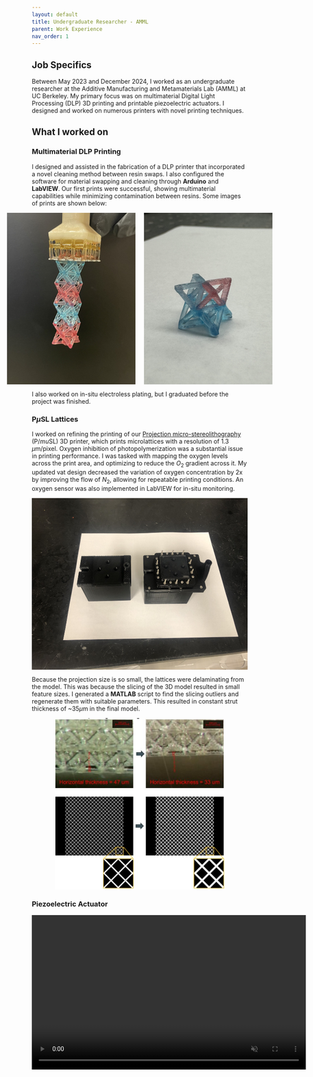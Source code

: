```yaml
---
layout: default
title: Undergraduate Researcher - AMML
parent: Work Experience
nav_order: 1
---
```


<script type="text/javascript" async
  src="https://cdn.jsdelivr.net/npm/mathjax@3/es5/tex-mml-chtml.js">
</script>

<script>
  MathJax = {
    tex: { inlineMath: [['$', '$'], ['\\(', '\\)']] }
  };
</script>


## Job Specifics
Between May 2023 and December 2024, I worked as an undergraduate researcher at the Additive Manufacturing and Metamaterials Lab (AMML) at UC Berkeley. My primary focus was on multimaterial Digital Light Processing (DLP) 3D printing and printable piezoelectric actuators. I designed and worked on numerous printers with novel printing techniques.


## What I worked on

### Multimaterial DLP Printing
I designed and assisted in the fabrication of a DLP printer that incorporated a novel cleaning method between resin swaps. I also configured the software for material swapping and cleaning through **Arduino** and **LabVIEW**. Our first prints were successful, showing multimaterial capabilities while minimizing contamination between resins. Some images of prints are shown below:

<div style="display: flex; justify-content: center; gap: 20px;">
  <img src="assets/multicolor_lattice.jpg" alt="Dual Color Lattice" style="height: 400px; width: auto;">
  <img src="assets/multicolor_lattice_2.jpg" alt="Dual Color on same Layer" style="height: 400px; width: auto;">
</div>

I also worked on in-situ electroless plating, but I graduated before the project was finished.


### P$\mu$SL Lattices
I worked on refining the printing of our [Projection micro-stereolithography](https://pubs.aip.org/aip/rsi/article-abstract/83/12/125001/357459/Design-and-optimization-of-a-light-emitting-diode?redirectedFrom=fulltext) (P$/mu$SL) 3D printer, which prints microlattices with a resolution of 1.3 $\mu$m/pixel. Oxygen inhibition of photopolymerization was a substantial issue in printing performance. I was tasked with mapping the oxygen levels across the print area, and optimizing to reduce the $O_2$ gradient across it. My updated vat design decreased the variation of oxygen concentration by 2x by improving the flow of $N_2$, allowing for repeatable printing conditions. An oxygen sensor was also implemented in LabVIEW for in-situ monitoring.

<div style="display: flex; justify-content: center;">
  <img src="assets/oxygen_vats.jpg" alt="Image showing the new vats" style="height: 400px; width: auto;">
</div>

Because the projection size is so small, the lattices were delaminating from the model. This was because the slicing of the 3D model resulted in small feature sizes. I generated a **MATLAB** script to find the slicing outliers and regenerate them with suitable parameters. This resulted in constant strut thickness of ~35$\mu$m in the final model.

<div style="display: flex; justify-content: center;">
  <img src="assets/mesh_fix.jpg" alt="Image showing the change of slices to optimize strut thickness" style="height: 400px; width: auto;">
</div>


### Piezoelectric Actuator

<video width="640" height="360" controls autoplay loop muted>
  <source src="assets/amplifier.mp4" type="video/mp4">
  Your browser does not support the video tag.
</video>
